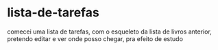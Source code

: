 ﻿# lista-de-tarefas
comecei uma lista de tarefas, com o esqueleto da lista de livros anterior, pretendo editar e ver onde posso chegar, pra efeito de estudo
